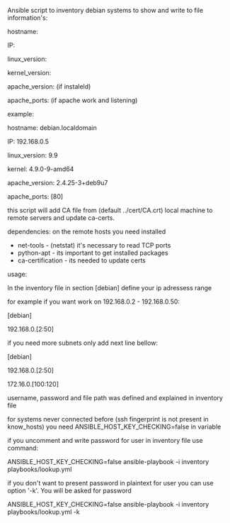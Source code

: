 Ansible script to inventory debian systems to show and write to file information's:

hostname:

  IP:

  linux_version:

  kernel_version:

  apache_version: (if instaleld)

  apache_ports: (if apache work and listening)

example:

hostname: debian.localdomain

  IP: 192.168.0.5

  linux_version: 9.9

  kernel: 4.9.0-9-amd64

  apache_version: 2.4.25-3+deb9u7

  apache_ports: [80]

this script will add CA file from (default ../cert/CA.crt) local machine to remote servers and update ca-certs.

dependencies:
on the remote hosts you need installed
 - net-tools - (netstat) it's necessary to read TCP ports
 - python-apt - its important to get installed packages
 - ca-certification - its needed to update certs

usage:

In the inventory file in section [debian] define your ip adressess range

for example if you want work on 192.168.0.2 - 192.168.0.50:

[debian]

192.168.0.[2:50]

if you need more subnets only add next line bellow:

[debian]

192.168.0.[2:50]

172.16.0.[100:120]

username, password and file path was defined and explained in inventory file

for systems never connected before (ssh fingerprint is not present in know_hosts) you need ANSIBLE_HOST_KEY_CHECKING=false in variable

if you uncomment and write password for user in inventory file use command:

ANSIBLE_HOST_KEY_CHECKING=false ansible-playbook -i inventory playbooks/lookup.yml

if you don't want to present password in plaintext for user you can use option '-k'. You will be asked for password

ANSIBLE_HOST_KEY_CHECKING=false ansible-playbook -i inventory playbooks/lookup.yml -k
